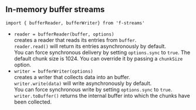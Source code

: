 ## In-memory buffer streams

`import { bufferReader, bufferWriter} from 'f-streams'`

* `reader = bufferReader(buffer, options)`  
  creates a reader that reads its entries from `buffer`.  
  `reader.read()` will return its entries asynchronously by default.  
  You can force synchronous delivery by setting `options.sync` to `true`.
  The default chunk size is 1024. You can override it by passing 
  a `chunkSize` option.
* `writer = bufferWriter(options)`  
  creates a writer that collects data into an buffer.  
  `writer.write(data)` will write asynchronously by default.  
  You can force synchronous write by setting `options.sync` to `true`.
  `writer.toBuffer()` returns the internal buffer into which the 
  chunks have been collected.
